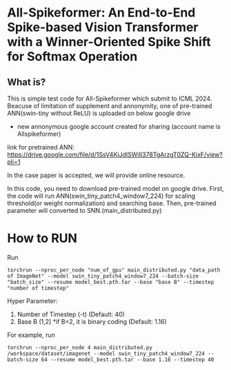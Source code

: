 # All-Spikeformer: An End-to-End Spike-based Vision Transformer with a Winner-Oriented Spike Shift for Softmax Operation
## What is?
This is simple test code for All-Spikeformer which submit to ICML 2024.
Beacuse of limitation of supplement and annonymity, one of pre-trained ANN(swin-tiny without ReLU) is uploaded on below google drive
* new annonymous google account created for sharing (account name is Allspikeformer)

link for pretrained ANN: https://drive.google.com/file/d/1SsV4KjJdISWiII378TgArzgT0ZQ-KixF/view?pli=1

In the case paper is accepted, we will provide online resource.

In this code, you need to download pre-trained model on google drive.
First, the code will run ANN(swin_tiny_patch4_window7_224) for scaling threshold(or weight normalization) and searching base.
Then, pre-trained parameter will converted to SNN.(main_distributed.py)


# How to RUN
Run
```
torchrun --nproc_per_node "num_of_gpu" main_distributed.py "data_path of ImageNet" --model swin_tiny_patch4_window7_224 --batch-size "batch_size" --resume model_best.pth.tar --base "base B" --timestep "number of timestep"
```

Hyper Parameter:
1. Number of Timestep (-t)   (Default: 40)
2. Base B (1,2] *if B=2, it is binary coding (Default: 1.16)


For example, run
```
torchrun --nproc_per_node 4 main_distributed.py /workspace/dataset/imagenet --model swin_tiny_patch4_window7_224 --batch-size 64 --resume model_best.pth.tar --base 1.16 --timestep 40
```



 
